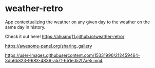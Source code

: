 # weather-retro
App contextualizing the weather on any given day to the weather on the same day in history.

Check it out here!
https://ahuang11.github.io/weather-retro/

https://awesome-panel.org/sharing_gallery

https://user-images.githubusercontent.com/15331990/212459464-3db6b823-9683-4836-a57f-651ed52f7ae5.mp4
